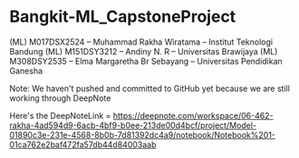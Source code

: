 # Bangkit-ML_CapstoneProject
(ML)	M017DSX2524 – Muhammad Rakha Wiratama – Institut Teknologi Bandung 
(ML)	M151DSY3212 – Andiny N. R – Universitas Brawijaya 
(ML) 	M308DSY2535 – Elma Margaretha Br Sebayang – Universitas Pendidikan Ganesha 

Note: We haven't pushed and committed to GitHub yet because we are still working through DeepNote

Here's the DeepNoteLink = https://deepnote.com/workspace/06-462-rakha-4ad594d9-6acb-4bf9-b0ee-213de00d4bcf/project/Model-01890c3e-231e-4568-8b0b-7d81392dc4a9/notebook/Notebook%201-01ca762e2baf472fa57db44d84003aab
